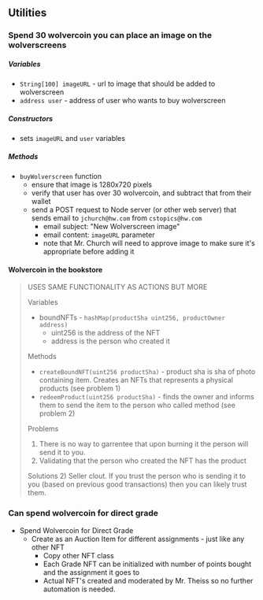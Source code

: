 ## Utilities 

### Spend 30 wolvercoin you can place an image on the wolverscreens

##### Variables
- `String[100] imageURL` - url to image that should be added to wolverscreen
- `address user` - address of user who wants to buy wolverscreen 

##### Constructors
- sets `imageURL` and `user` variables

##### Methods
- `buyWolverscreen` function
    - ensure that image is 1280x720 pixels
    - verify that user has over 30 wolvercoin, and subtract that from their wallet
    - send a POST request to Node server (or other web server) that sends email to `jchurch@hw.com` from `cstopics@hw.com`
        - email subject: "New Wolverscreen image"
        - email content: `imageURL` parameter
        - note that Mr. Church will need to approve image to make sure it's appropriate before adding it

#### Wolvercoin in the bookstore
> USES SAME FUNCTIONALITY AS ACTIONS BUT MORE
>
> Variables
> - boundNFTs - `hashMap(productSha uint256, productOwner address)`
>   - uint256 is the address of the NFT
>   - address is the person who created it
>
> Methods
> - `createBoundNFT(uint256 productSha)` - product sha is sha of photo containing item. Creates an NFTs that represents a physical products (see problem 1)
> - `redeemProduct(uint256 productSha)` - finds the owner and informs them to send the item to the person who called method (see problem 2)
> 
> Problems
> 1) There is no way to garrentee that upon burning it the person will send it to you.
> 2) Validating that the person who created the NFT has the product
> 
> Solutions
> 2) Seller clout. If you trust the person who is sending it to you (based on previous good transactions) then you can likely trust them.

### Can spend wolvercoin for direct grade
- Spend Wolvercoin for Direct Grade   
    - Create as an Auction Item for different assignments - just like any other NFT
        - Copy other NFT class 
        - Each Grade NFT can be initialized with number of points bought and the assignment it goes to
        - Actual NFT's created and moderated by Mr. Theiss so no further automation is needed.